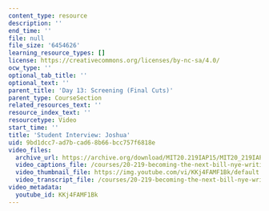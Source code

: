 ```yaml
---
content_type: resource
description: ''
end_time: ''
file: null
file_size: '6454626'
learning_resource_types: []
license: https://creativecommons.org/licenses/by-nc-sa/4.0/
ocw_type: ''
optional_tab_title: ''
optional_text: ''
parent_title: 'Day 13: Screening (Final Cuts)'
parent_type: CourseSection
related_resources_text: ''
resource_index_text: ''
resourcetype: Video
start_time: ''
title: 'Student Interview: Joshua'
uid: 9bd1dcc7-ad7b-cad6-8b66-bcc757f6818e
video_files:
  archive_url: https://archive.org/download/MIT20.219IAP15/MIT20_219IAP15_D13P5_300k.mp4
  video_captions_file: /courses/20-219-becoming-the-next-bill-nye-writing-and-hosting-the-educational-show-january-iap-2015/a1d9cdcea5dc5834b583dc141465485a_KKj4FAMF1Bk.vtt
  video_thumbnail_file: https://img.youtube.com/vi/KKj4FAMF1Bk/default.jpg
  video_transcript_file: /courses/20-219-becoming-the-next-bill-nye-writing-and-hosting-the-educational-show-january-iap-2015/63a7127adef96298db0e0d04c25fb6d9_KKj4FAMF1Bk.pdf
video_metadata:
  youtube_id: KKj4FAMF1Bk
---
```

